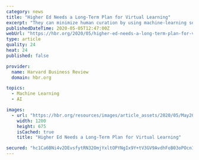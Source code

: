 ```yaml
---
category: news
title: "Higher Ed Needs a Long-Term Plan for Virtual Learning"
excerpt: "They can minimize human curation by using machine-learning solutions like CourseMatch to map the most relevant courses to their curriculum. Universities can begin to explore virtual and take-home labs for courses that require hands-on problem solving, given the uncertainty around access to physical labs in the months ahead. Finally, they will ..."
publishedDateTime: 2020-05-05T12:47:00Z
webUrl: "https://hbr.org/2020/05/higher-ed-needs-a-long-term-plan-for-virtual-learning"
type: article
quality: 24
heat: 24
published: false

provider:
  name: Harvard Business Review
  domain: hbr.org

topics:
  - Machine Learning
  - AI

images:
  - url: "https://hbr.org/resources/images/article_assets/2020/05/May20_05_470622803.jpg"
    width: 1200
    height: 675
    isCached: true
    title: "Higher Ed Needs a Long-Term Plan for Virtual Learning"

secured: "hc1Ca6BNi4v2DEvsfytRN32OmjYxltOPYNgIx9Y+tV3GV9AvdhFoB03oPOcn1NmVB08GryPZYj5zwApUxNcARf3b9EnLFGSeRqBC4aNZuuoW2Tm6IXoNiKeu0f2GRhdjGuhvIxWPbot2XMFOEBVAER730yIS9wAaU+1QIt2+gYSPrpS05k5WyTjVOSxSg8vs/rVE0rJiSuOMpYVa1+APafYRF7wTETlWGnGu1paZ5c3XN0E17+t00vUaTqjMslPlfwDMdx/KzQnf79nS87rSSCzZ2WhLAYj/lieG5LLPDdIJabiAjLHgMxPjn1i4asPv5trpI3lAC5ksiFpsJ+Tg8jXJXmE7LNTbfm5zw2AFztXTwQJPTX4eirGvfBjTbow7RzvK6eBXJI7GLE7N3mpvNKePwuco3JXyY+gJ7A+1D8GLlGuEr7sL0BRb8QIyfxISh47EpePUP9fSKIGSXpaewFjCEqt8W9E1vVpKJ0AObq8=;CYYNndwEEXscS7wr0qp7JA=="
---
```


